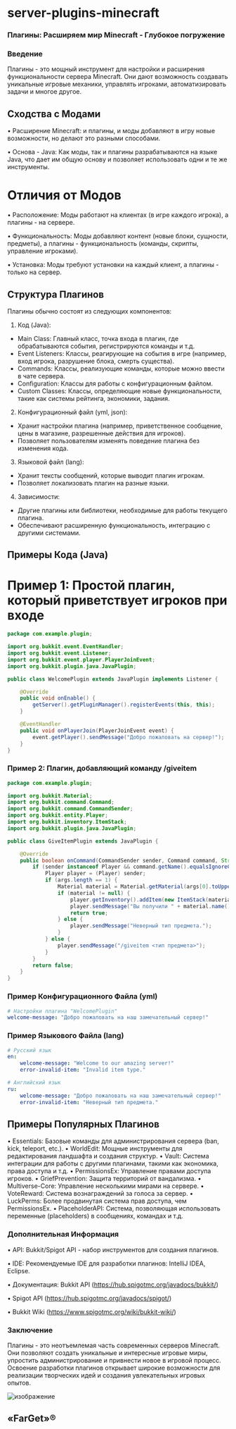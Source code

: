 # server-plugins-minecraft

### Плагины: Расширяем мир Minecraft - Глубокое погружение

### Введение

Плагины - это мощный инструмент для настройки и расширения функциональности сервера Minecraft. Они дают возможность создавать уникальные игровые механики, управлять игроками, автоматизировать задачи и многое другое. 

## Сходства с Модами

• Расширение Minecraft: и плагины, и моды добавляют в игру новые возможности, но делают это разными способами.

• Основа - Java: Как моды, так и плагины разрабатываются на языке Java, что дает им общую основу и позволяет использовать одни и те же инструменты.

# Отличия от Модов

• Расположение: Моды работают на клиентах (в игре каждого игрока), а плагины - на сервере.

• Функциональность: Моды добавляют контент (новые блоки, сущности, предметы), а плагины - функциональность (команды, скрипты, управление игроками).

• Установка: Моды требуют установки на каждый клиент, а плагины - только на сервер.

## Структура Плагинов

Плагины обычно состоят из следующих компонентов:

1. Код (Java): 
  * Main Class: Главный класс, точка входа в плагин, где обрабатываются события, регистрируются команды и т.д.
  * Event Listeners: Классы, реагирующие на события в игре (например, вход игрока, разрушение блока, смерть существа).
  * Commands: Классы, реализующие команды, которые можно ввести в чате сервера.
  * Configuration: Классы для работы с конфигурационным файлом.
  * Custom Classes: Классы, определяющие новые функциональности, такие как системы рейтинга, экономики, задания.

2. Конфигурационный файл (yml, json):
  * Хранит настройки плагина (например, приветственное сообщение, цены в магазине, разрешенные действия для игроков).
  * Позволяет пользователям изменять поведение плагина без изменения кода.

3. Языковой файл (lang):
  * Хранит тексты сообщений, которые выводит плагин игрокам.
  * Позволяет локализовать плагин на разные языки.

4. Зависимости:
  * Другие плагины или библиотеки, необходимые для работы текущего плагина.
  * Обеспечивают расширенную функциональность, интеграцию с другими системами.

## Примеры Кода (Java)

# Пример 1: Простой плагин, который приветствует игроков при входе

```java
package com.example.plugin;

import org.bukkit.event.EventHandler;
import org.bukkit.event.Listener;
import org.bukkit.event.player.PlayerJoinEvent;
import org.bukkit.plugin.java.JavaPlugin;

public class WelcomePlugin extends JavaPlugin implements Listener {

    @Override
    public void onEnable() {
        getServer().getPluginManager().registerEvents(this, this);
    }

    @EventHandler
    public void onPlayerJoin(PlayerJoinEvent event) {
        event.getPlayer().sendMessage("Добро пожаловать на сервер!");
    }
}
```

### Пример 2: Плагин, добавляющий команду /giveitem
```java
package com.example.plugin;

import org.bukkit.Material;
import org.bukkit.command.Command;
import org.bukkit.command.CommandSender;
import org.bukkit.entity.Player;
import org.bukkit.inventory.ItemStack;
import org.bukkit.plugin.java.JavaPlugin;

public class GiveItemPlugin extends JavaPlugin {

    @Override
    public boolean onCommand(CommandSender sender, Command command, String label, String[] args) {
        if (sender instanceof Player && command.getName().equalsIgnoreCase("giveitem")) {
            Player player = (Player) sender;
            if (args.length == 1) {
                Material material = Material.getMaterial(args[0].toUpperCase());
                if (material != null) {
                    player.getInventory().addItem(new ItemStack(material, 1));
                    player.sendMessage("Вы получили " + material.name() + "!");
                    return true;
                } else {
                    player.sendMessage("Неверный тип предмета.");
                }
            } else {
                player.sendMessage("/giveitem <тип предмета>");
            }
        }
        return false;
    }
}
```

### Пример Конфигурационного Файла (yml)
```yml
# Настройки плагина "WelcomePlugin"
welcome-message: "Добро пожаловать на наш замечательный сервер!"
```

### Пример Языкового Файла (lang)
```yml
# Русский язык
en:
    welcome-message: "Welcome to our amazing server!"
    error-invalid-item: "Invalid item type."

# Английский язык
ru:
    welcome-message: "Добро пожаловать на наш замечательный сервер!"
    error-invalid-item: "Неверный тип предмета."
```

## Примеры Популярных Плагинов

• Essentials: Базовые команды для администрирования сервера (ban, kick, teleport, etc.).
• WorldEdit: Мощные инструменты для редактирования ландшафта и создания структур.
• Vault: Система интеграции для работы с другими плагинами, такими как экономика, права доступа и т.д.
• PermissionsEx: Управление правами доступа игроков.
• GriefPrevention: Защита территорий от вандализма.
• Multiverse-Core: Управление несколькими мирами на сервере.
• VoteReward: Система вознаграждений за голоса за сервер.
• LuckPerms: Более продвинутая система прав доступа, чем PermissionsEx.
• PlaceholderAPI: Система, позволяющая использовать переменные (placeholders) в сообщениях, командах и т.д.

### Дополнительная Информация

• API: Bukkit/Spigot API - набор инструментов для создания плагинов.

• IDE: Рекомендуемые IDE для разработки плагинов: IntelliJ IDEA, Eclipse.

• Документация: Bukkit API (https://hub.spigotmc.org/javadocs/bukkit/)

• Spigot API (https://hub.spigotmc.org/javadocs/spigot/)

• Bukkit Wiki (https://www.spigotmc.org/wiki/bukkit-wiki/)

### Заключение

Плагины - это неотъемлемая часть современных серверов Minecraft. Они позволяют создать уникальные и интересные игровые миры, упростить администрирование и привнести новое в игровой процесс. Освоение разработки плагинов открывает широкие возможности для реализации творческих идей и создания увлекательных игровых опытов.

![изображение](https://github.com/FarGetTeam/server-plugins-minecraft/assets/174455066/b31f8cef-77f1-4fb3-a04f-6c2ebe771566)

## «FarGet»®

